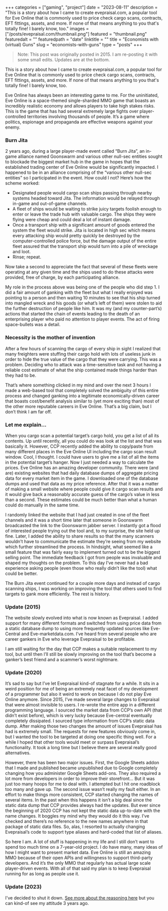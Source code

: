 +++
categories = ["gaming", "project"]
date = "2023-08-11"
description = "This is a story about how I came to create evepraisal.com, a popular tool for Eve Online that is commonly used to price check cargo scans, contracts, EFT fittings, assets, and more. If none of that means anything to you that's totally fine! I barely know, too."
images = ["/posts/evepraisal.com/thumbnail.png"]
featured = "thumbnail.png"
featuredalt = ""
featuredpath = "date"
linktitle = ""
title = "Economists with (virtual) Guns"
slug = "economists-with-guns"
type = "posts"
+++

> Note: This post was originally posted in 2015. I am re-posting it with some small edits. Updates are at the bottom.

This is a story about how I came to create evepraisal.com, a popular tool for Eve Online that is commonly used to price check cargo scans, contracts, EFT fittings, assets, and more. If none of that means anything to you that's totally fine! I barely know, too.

Eve Online has always been an interesting game to me. For the uninitiated, Eve Online is a space-themed single-sharded MMO game that boasts an incredibly realistic economy and allows players to take high stakes risks. This is the game that has had several extremely large fights over player-controlled territories involving thousands of people. It’s a game where politics, espionage and propaganda are effective weapons against your enemy.

### Burn Jita

2 years ago, during a large player-made event called “Burn Jita”, an in-game alliance named Goonswarm and various other null-sec entities sought to blockade the biggest market hub in the game in hopes that the established trading center of Eve Online would be significantly impacted. I happened to be in an alliance comprising of the “various other null-sec entities” so I participated in the event. How could I not? Here’s how the scheme worked:

- Designated people would cargo scan ships passing through nearby systems headed toward Jita. The information would be relayed through in-game and out-of-game channels.
- A fleet of ships would be waiting to strike juicy targets foolish enough to enter or leave the trade hub with valuable cargo. The ships they were flying were cheap and could deal a lot of instant damage.
- Once a transport ship with a significant amount of goods entered the system the fleet would strike. Jita is located in high sec which means every attacking ship would pretty quickly be destroyed by the computer-controlled police force, but the damage output of the entire fleet assured that the transport ship would turn into a pile of wreckage and loot.
- Rinse; repeat.

Now take a second to appreciate the fact that several of these fleets were operating at any given time and the ships used to do these attacks were provided, free of charge, by each participating alliance.

My role in the process above was being one of the people who did step 1. I did a fair amount of ganking with the fleet but what I really enjoyed was pointing to a person and then waiting 10 minutes to see that his ship turned into mangled wreck and his goods (or what’s left of them) were stolen to aid the further destruction of people like him. It was my (and my counter-part’s) actions that started the chain of events leading to the death of an enterprising player who paid no attention to player events. The act of firing space-bullets was a detail.

### Necessity is the mother of invention

After a few hours of scanning the cargo of every ship in sight I realized that many freighters were stuffing their cargo hold with lots of useless junk in order to hide the true value of the cargo that they were carrying. This was a problem. Deciding who to attack was a time-sensitive task and not having a reliable cost estimate of what the ship contained made things harder than they had to be.

That’s where something clicked in my mind and over the next 3 hours I made a web-based tool that completely solved the ambiguity of this entire process and changed ganking into a legitimate economically-driven career that boasts cost/benefit analysis similar to (yet more exciting than) most of the other more reputable careers in Eve Online. That’s a big claim, but I don’t think I am far off.

### Let me explain…

When you cargo scan a potential target’s cargo hold, you get a list of all its contents. Up until recently, all you could do was look at the list and that was basically it. However, CCP recently added the ability to copy/paste from many different places in the Eve Online UI including the cargo scan result window. Cool, I thought. I could have users to give me a list of all the items in the potential target’s hanger. Now I just needed a way to calculate the prices. Eve Online has an amazing developer community. There were (and are) existing websites that had daily database dumps of aggregate pricing data for every market item in the game. I downloaded one of the database dumps and used that data as my price reference. After that it was a matter of making a small website where people could give it cargo scan results and it would give back a reasonably accurate guess of the cargo’s value in less than a second. These estimates could be much better than what a human could do manually in the same time.

I randomly linked the website that I had just created in one of the fleet channels and it was a short time later that someone in Goonswarm broadcasted the link to the Goonswarm jabber server. I instantly got a flood of interested people trying out the tool and, to my surprise, the site held up fine. Later, I added the ability to share results so that the many scanners wouldn’t have to communicate the estimate they’re seeing from my website which further streamlined the process. In hindsight, what seemed like a small feature that was fairly easy to implement turned out to be the biggest selling point. The immediate feedback I got from people was invaluable and shaped my thoughts on the problem. To this day I’ve never had a bad experience asking people (even those who really didn’t like the tool) what could be better.

The Burn Jita event continued for a couple more days and instead of cargo scanning ships, I was working on improving the tool that others used to find targets to gank more efficiently. The rest is history.

### Update (2015)

The website slowly evolved into what is now known as Evepraisal. I added support for many different formats and switched from using price data from a static database dump to using more frequently updated sources like Eve-Central and Eve-marketdata.com. I’ve heard from several people who are career gankers in Eve who leverage Evepraisal to be profitable.

I am still waiting for the day that CCP makes a suitable replacement to my tool, but until then I’ll still be slowly improving on the tool that’s become a ganker’s best friend and a scammer’s worst nightmare.

### Update (2020)

It’s sad to say but I’ve let Evepraisal kind-of stagnate for a while. It sits in a weird position for me of being an extremely neat facet of my development of a programmer but also it weird to work on because I do not play Eve Online anymore. Since 2015, I’ve made several large changes to Evepraisal that were almost invisible to users. I re-wrote the entire app in a different programming language. I sourced the market data from CCP’s own API (that didn’t exist before), which is very lucky because Eve-central eventually completely dissipated. I sourced type information from CCP’s static data dump. After making those two changes the amount of issues Evepraisal has had is extremely small. The requests for new features obviously come in, but I wanted the tool to be targeted at doing one specific thing well. For a while I hoped that other tools would meet or surpass Evepraisal’s functionality. It took a long time but I believe there are several really good alternatives.

However, there has been two major issues. First, the Google Sheets addon that I made and published became unpublished due to Google completely changing how you administer Google Sheets add-ons. They also required a lot more from developers in order to improve their storefront… But it was just too many hoops for me to deal with. I attempted but I hit one roadblock too many and gave up. The second issue wasn’t really my fault either. In an effort to make things more consistent, CCP started changing the names of several items. In the past when this happens it isn’t a big deal since the static data dump that CCP provides always had the updates. But ever since the beginning of 2020 CCP has not kept the static data up-to-date with the name changes. It boggles my mind why they would do it this way. I’ve checked and there’s no reference to the new names anywhere in that package of static data files. So, alas, I resorted to actually changing Evepraisal’s code to support type aliases and hard-coded that list of aliases.

So here I am. A lot of stuff is happening in my life and I still don’t want to spend too much time on a 7-year-old project. I do have many, many ideas of how I might want to present market data. Eve Online is still an amazing MMO because of their open APIs and willingness to support third-party developers. And it’s the only MMO that regularly has actual large scale player-driven events. With all of that said my plan is to keep Evepraisal running for as long as people use it.

### Update (2023)
I've decided to shut it down. [See more about the reasoning here](/posts/goodbye-evepraisal/) but you can kind-of see my attitude 3 years ago.
